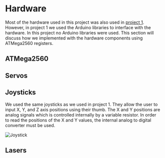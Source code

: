 # Hardware

Most of the hardware used in this project was also used in [project 1](/project1). However, in project 1 we used the Arduino libraries to interface with the hardware. In this project no Arduino libraries were used. This section will discuss how we implemented with the hardware components using ATMega2560 registers.

## ATMega2560

## Servos

## Joysticks

We used the same joysticks as we used in project 1. They allow the user to input X, Y, and Z axis positions using their thumb. The X and Y positions are analog signals which is controlled internally by a variable resistor. In order to read the positions of the X and Y values, the internal analog to digital converter must be used.

![Joystick](https://i.imgur.com/v6BjQxS.png)

## Lasers
